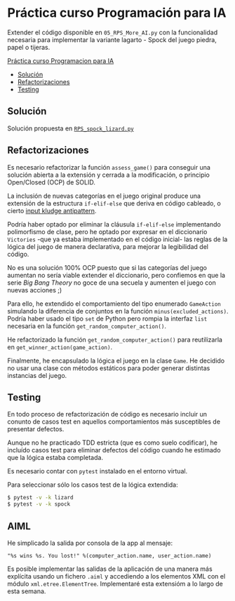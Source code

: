 Práctica curso Programación para IA
===================================

Extender el código disponible en `05_RPS_More_AI.py` con la funcionalidad necesaria para
implementar la variante lagarto - Spock del juego piedra, papel o tijeras.

[Práctica curso Programacion para IA](#práctica-curso-programacion-para-ia)
  - [Solución](#solución)
  - [Refactorizaciones](#refactorizaciones)
  - [Testing](#testing)


## Solución

Solución propuesta en [`RPS_spock_lizard.py`](.src/../src/RPS_spock_lizard.py)

## Refactorizaciones

Es necesario refactorizar la función `assess_game()` para conseguir una solución abierta a la extensión y cerrada a la modificación, o principio Open/Closed (OCP) de SOLID.

La inclusión de nuevas categorías en el juego original produce una extensión de la estructura `if-elif-else` que deriva en código cableado, o cierto [input kludge antipattern](https://sourcemaking.com/antipatterns/input-kludge).

Podría haber optado por eliminar la cláusula `if-elif-else` implementando polimorfismo de clase, pero he optado por expresar en el diccionario `Victories` -que ya estaba implementado en el código inicial- las reglas de la lógica del juego de manera declarativa, para mejorar la legibilidad del código. 

No es una solución 100% OCP puesto que si las categorías del juego aumentan no sería viable extender el diccionario, pero confiemos en que la serie _Big Bang Theory_ no goce de una secuela y aumenten el juego con nuevas acciones ;) 

Para ello, he extendido el comportamiento del tipo enumerado `GameAction` simulando la diferencia de conjuntos en la función `minus(excluded_actions)`. Podría haber usado el tipo `set` de Python pero rompia la interfaz `list` necesaria en la función `get_random_computer_action()`. 

He refactorizado la función `get_random_computer_action()` para reutilizarla en `get_winner_action(game_action)`.

Finalmente, he encapsulado la lógica el juego en la clase `Game`. He decidido no usar una clase con métodos estáticos para poder generar distintas instancias del juego. 


## Testing

En todo proceso de refactorización de código es necesario incluir un conunto de casos test en aquellos comportamientos más susceptibles de presentar defectos.

Aunque no he practicado TDD estricta (que es como suelo codificar), he incluído casos test para eliminar defectos del código cuando he estimado que la lógica estaba completada.

Es necesario contar con `pytest` instalado en el entorno virtual.

Para seleccionar sólo los casos test de la lógica extendida: 

```bash
$ pytest -v -k lizard
$ pytest -v -k spock
```

## AIML

He simplicado la salida por consola de la app al mensaje:

`"%s wins %s. You lost!" %(computer_action.name, user_action.name)`

Es posible implementar las salidas de la aplicación de una manera más explícita usando un fichero `.aiml` y accediendo a los elementos XML con el módulo `xml.etree.ElementTree`. Implementaré esta extensióm a lo largo de esta semana.